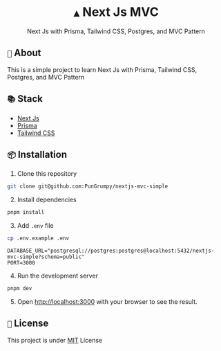 <div align="center">
    <h1><code>▲</code> Next Js MVC</h1>
    <p>Next Js with Prisma, Tailwind CSS, Postgres, and MVC Pattern</p>
</div>

## `📝` About

This is a simple project to learn Next Js with Prisma, Tailwind CSS, Postgres, and MVC Pattern

## `📚` Stack

- [Next Js](https://nextjs.org/)
- [Prisma](https://www.prisma.io/)
- [Tailwind CSS](https://tailwindcss.com/)

## `📦` Installation

1. Clone this repository

```bash
git clone git@github.com:PunGrumpy/nextjs-mvc-simple
```

2. Install dependencies

```bash
pnpm install
```

3. Add `.env` file

```bash
cp .env.example .env
```

```env
DATABASE_URL="postgresql://postgres:postgres@localhost:5432/nextjs-mvc-simple?schema=public"
PORT=3000
```

4. Run the development server

```bash
pnpm dev
```

5. Open [http://localhost:3000](http://localhost:3000) with your browser to see the result.

## `📝` License

This project is under [MIT](LICENSE) License
